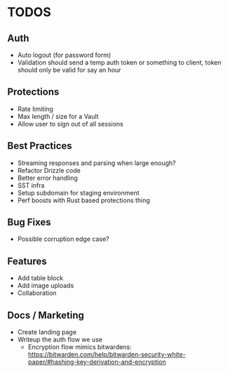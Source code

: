 # TODOS

## Auth
- Auto logout (for password form)
- Validation should send a temp auth token or something to client,
token should only be valid for say an hour

## Protections
- Rate limiting
- Max length / size for a Vault
- Allow user to sign out of all sessions

## Best Practices
- Streaming responses and parsing when large enough?
- Refactor Drizzle code
- Better error handling
- SST infra
- Setup subdomain for staging environment
- Perf boosts with Rust based protections thing

## Bug Fixes
- Possible corruption edge case?

## Features
- Add table block
- Add image uploads
- Collaboration

## Docs / Marketing
- Create landing page
- Writeup the auth flow we use
    * Encryption flow mimics bitwardens: https://bitwarden.com/help/bitwarden-security-white-paper/#hashing-key-derivation-and-encryption


